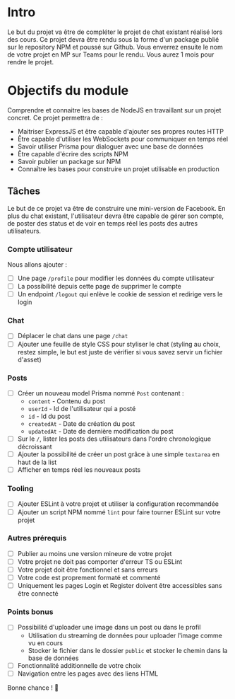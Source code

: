 # Intro

Le but du projet va être de compléter le projet de chat existant réalisé lors des cours. Ce projet devra être rendu sous la forme d'un package publié sur le repository NPM et poussé sur Github. Vous enverrez ensuite le nom de votre projet en MP sur Teams pour le rendu. Vous aurez 1 mois pour rendre le projet.

# Objectifs du module

Comprendre et connaitre les bases de NodeJS en travaillant sur un projet concret. Ce projet permettra de :
- Maitriser ExpressJS et être capable d'ajouter ses propres routes HTTP
- Être capable d'utiliser les WebSockets pour communiquer en temps réel
- Savoir utiliser Prisma pour dialoguer avec une base de données
- Être capable d'écrire des scripts NPM 
- Savoir publier un package sur NPM
- Connaître les bases pour construire un projet utilisable en production

## Tâches
Le but de ce projet va être de construire une mini-version de Facebook. En plus du chat existant, l'utilisateur devra être capable de gérer son compte, de poster des status et de voir en temps réel les posts des autres utilisateurs.

### Compte utilisateur
Nous allons ajouter :

- [ ] Une page `/profile` pour modifier les données du compte utilisateur
- [ ] La possibilité depuis cette page de supprimer le compte
- [ ] Un endpoint `/logout` qui enlève le cookie de session et redirige vers le login

### Chat
- [ ] Déplacer le chat dans une page `/chat`
- [ ] Ajouter une feuille de style CSS pour styliser le chat (styling au choix, restez simple, le but est juste de vérifier si vous savez servir un fichier d'asset)

### Posts
- [ ] Créer un nouveau model Prisma nommé `Post` contenant :
  - `content` - Contenu du post
  - `userId` - Id de l'utilisateur qui a posté
  - `id` - Id du post
  - `createdAt` - Date de création du post
  - `updatedAt` - Date de dernière modification du post
- [ ] Sur le `/`, lister les posts des utilisateurs dans l'ordre chronologique décroissant
- [ ] Ajouter la possibilité de créer un post grâce à une simple `textarea` en haut de la list
- [ ] Afficher en temps réel les nouveaux posts

### Tooling
- [ ] Ajouter ESLint à votre projet et utiliser la configuration recommandée 
- [ ] Ajouter un script NPM nommé `lint` pour faire tourner ESLint sur votre projet

### Autres prérequis
- [ ] Publier au moins une version mineure de votre projet
- [ ] Votre projet ne doit pas comporter d'erreur TS ou ESLint
- [ ] Votre projet doit être fonctionnel et sans erreurs
- [ ] Votre code est proprement formaté et commenté
- [ ] Uniquement les pages Login et Register doivent être accessibles sans être connecté

### Points bonus
- [ ] Possibilité d'uploader une image dans un post ou dans le profil
  - Utilisation du streaming de données pour uploader l'image comme vu en cours
  - Stocker le fichier dans le dossier `public` et stocker le chemin dans la base de données
- [ ] Fonctionnalité additionnelle de votre choix
- [ ] Navigation entre les pages avec des liens HTML

Bonne chance ! 🤗
